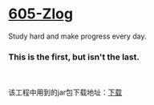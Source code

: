 <a href="https://github.com/haifeng0730/605-Zlog" alt="this is a test">605-Zlog</a>
====

  <p>Study hard and make progress every day.<br>
  <h3>This is the first, but isn't the last.</h3></p>
  <br><br>
  该工程中用到的jar包下载地址：<a href="http://pan.baidu.com/share/link?shareid=393138&uk=2735618779#dir/path=%2Fzlog">下载</a>
  
